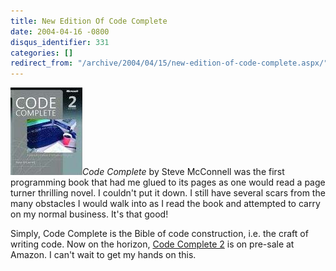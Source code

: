 ```yaml
---
title: New Edition Of Code Complete
date: 2004-04-16 -0800
disqus_identifier: 331
categories: []
redirect_from: "/archive/2004/04/15/new-edition-of-code-complete.aspx/"
---
```


![Code Complete 2](/images/CodeComplete2.jpg)*Code Complete* by Steve
McConnell was the first programming book that had me glued to its pages
as one would read a page turner thrilling novel. I couldn't put it down.
I still have several scars from the many obstacles I would walk into as
I read the book and attempted to carry on my normal business. It's that
good!

Simply, Code Complete is the Bible of code construction, i.e. the craft
of writing code. Now on the horizon, [Code Complete
2](http://www.amazon.com/exec/obidos/tg/detail/-/0735619670/104-4151528-6682347?%5Fencoding=UTF8&coliid=I27SDK7I7JJZR0&colid=2NR9ZWS6ESIXJ "Code Complete 2")
is on pre-sale at Amazon. I can't wait to get my hands on this.

